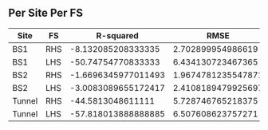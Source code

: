 ## Per Site Per FS
| Site | FS  |  R-squared |   RMSE   | Pearson *r* | Kendall *tau* |
|------|-----|------------|----------|-------------|---------------|
|BS1| RHS |-8.132085208333335 | 2.702899954986619 | 0.7083701853943585 | 0.3333333333333333|
| BS1 | LHS | -50.74754770833333 | 6.434130723467365 | 0.029563928163190097 | 0.2 |
|BS2| RHS |-1.6696345977011493 | 1.9674781235547871 | 0.6366409128618256 | -0.3333333333333333|
| BS2 | LHS | -3.0083089655172417 | 2.4108189479925697 | 0.4065545055644777 | 0.6 |
|Tunnel| RHS |-44.5813048611111 | 5.728746765218375 | -0.17408838598432527 | 0.0|
| Tunnel | LHS | -57.818013888888885 | 6.507608623757271 | -0.5428318960869901 | -0.2760262237369417 |
